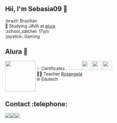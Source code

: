 
<h2>Hii, I'm Sebasia09 🐙 </h2>
:brazil: Brazilian  <br>
🤿 Studying JAVA at <a href="https://cursos.alura.com.br/user/joao-konno">alura</a><br>
:school_satchel: 17y/o<br>
:joystick: Gaming
<h2> Alura 🤿</h2>
<p><img align=left src="https://thumbs.gfycat.com/SlimHorribleIcefish.webp" width=100 >✨  Certificates  . . . . .  . .<a href="https://cursos.alura.com.br/user/joao-konno/course/logica-programacao-pratica-com-desenho-animacoes-em-jogo/certificate"><img width=30 src="https://www.alura.com.br/assets/api/cursos/logica-programacao-pratica-com-desenho-animacoes-em-jogo.svg"></a>
<a href="https://cursos.alura.com.br/user/joao-konno/course/logica-programacao-javascript-html/certificate"><img width=30 src="https://www.alura.com.br/assets/api/cursos/logica-programacao-javascript-html.svg"></a>
<a href="https://cursos.alura.com.br/user/joao-konno/course/java-primeiros-passos/certificate"><img width=30 src="https://www.alura.com.br/assets/api/cursos/java-primeiros-passos.svg"></a>  <br>  
 👩‍🏫 Teacher <a href="https://github.com/rosangelalves">Rosangela</a><br>
🌐 Edutech</p>

<br>
<h2>Contact :telephone:</h2>
<a href=""><img src="https://img.shields.io/badge/Gmail-D14836?style=for-the-badge&logo=gmail&logoColor=white"></a><a href=""><img src="https://img.shields.io/badge/Twitch-9146FF?style=for-the-badge&logo=twitch&logoColor=white"><a href="https://api.whatsapp.com/send?phone=5541988520533"><img src="https://img.shields.io/badge/WhatsApp-25D366?style=for-the-badge&logo=whatsapp&logoColor=white">
